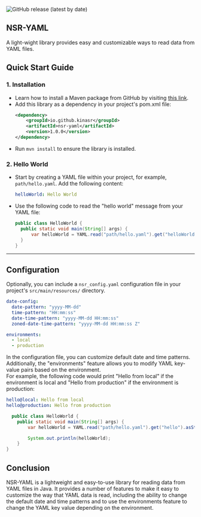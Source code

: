 ![GitHub release (latest by date)](https://img.shields.io/github/v/release/kinasr/nsr-yaml)

NSR-YAML
---
A light-wight library provides easy and customizable ways to read data from YAML files.

## Quick Start Guide

### 1. Installation

- Learn how to install a Maven package from GitHub by
  visiting [this link](https://docs.github.com/en/packages/working-with-a-github-packages-registry/working-with-the-apache-maven-registry#installing-a-package).
- Add this library as a dependency in your project's pom.xml file:
    ``` xml
    <dependency>
        <groupId>io.github.kinasr</groupId>
        <artifactId>nsr-yaml</artifactId>
        <version>1.0.0</version>
    </dependency>
  ```
- Run `mvn install` to ensure the library is installed.

### 2. Hello World

- Start by creating a YAML file within your project, for example, `path/hello.yaml`. Add the following content:
  ```yaml
  helloWorld: Hello World
  ```
- Use the following code to read the "hello world" message from your YAML file:
  ```java
  public class HelloWorld {
    public static void main(String[] args) {
        var helloWorld = YAML.read("path/hello.yaml").get("helloWorld").asString();
    }
  }
  ```

---

## Configuration

Optionally, you can include a `nsr_config.yaml` configuration file in your project's `src/main/resources/` directory.

  ```yaml
  date-config:
    date-pattern: "yyyy-MM-dd"
    time-pattern: "HH:mm:ss"
    date-time-pattern: "yyyy-MM-dd HH:mm:ss"
    zoned-date-time-pattern: "yyyy-MM-dd HH:mm:ss Z"

  environments:
    - local
    - production 
   ```

In the configuration file, you can customize default date and time patterns. Additionally, the "environments" feature
allows you to modify YAML key-value pairs based on the environment.  
For example, the following code would print "Hello from local" if the environment is local and "Hello from production"
if the environment is production:

```yaml
hello@local: Hello from local
hello@production: Hello from production
```

```java
  public class HelloWorld {
    public static void main(String[] args) {
        var helloWorld = YAML.read("path/hello.yaml").get("hello").asString();

        System.out.println(helloWorld);
    }
}
  ```

## Conclusion

NSR-YAML is a lightweight and easy-to-use library for reading data from YAML files in Java.
It provides a number of features to make it easy to customize the way that YAML data is read, including the ability to
change the default date and time patterns and to use the environments feature to change the YAML key value depending on
the environment.